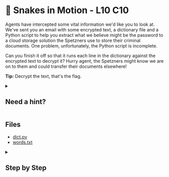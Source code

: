 # 🐍 Snakes in Motion - L10 C10

Agents have intercepted some vital information we'd like you to look at. We've sent you an email with some encrypted text, a dictionary file and a Python script to help you extract what we believe might be the password to a cloud storage solution the Spetzners use to store their criminal documents. One problem, unfortunately, the Python script is incomplete.

Can you finish it off so that it runs each line in the dictionary against the encrypted text to decrypt it? Hurry agent, the Spetzners might know we are on to them and could transfer their documents elsewhere!

**Tip:** Decrypt the text, that's the flag.

<details><summary>

## Need a hint?</summary>

> 💡 Hint: You will need to open the dictionary file, loop through each line, save the text in the code and run the decryption for each line. We know you can do it Agent 707!

</details>

## Files

- [dict.py](/assets/snakesinmotion1.py)
- [words.txt](/assets/snakesinmotion2.txt)

<details><summary>

## Step by Step</summary>

- Download the files
- Modify the code in the python file to match the following

```python
# pip install pycryptodome
from Crypto.Cipher import AES
import base64

BLOCK_SIZE = 32

PADDING = '{'

# Encrypted text to decrypt
encrypted = "uqX82PBZ8pi1fvt4GLHYgLs50ht8OQlrR1KHL2teppQ=" # changed

def decode_aes(c, e):
  return c.decrypt(base64.b64decode(e)).decode('latin-1').rstrip(PADDING)

# removed secret = "password"

with open('words.txt', 'r', encoding='utf-8') as f: # added
  words = f.read().splitlines() # added
  for secret in words: # added
    if secret[-1:] == "\n":
    print("Error, new line character at the end of the string. This will not match!")
    elif len(secret.encode('utf-8')) >= 32:
    print("Error, string too long. Must be less than 32 bytes.")
    else:
    # create a cipher object using the secret
    cipher = AES.new(secret.encode('utf-8') + (BLOCK_SIZE - len(secret.encode('utf-8')) % BLOCK_SIZE) * PADDING.encode(), AES.MODE_ECB) # changed
    # decode the encoded string
    decoded = decode_aes(cipher, encrypted)

    if decoded.startswith('FLAG:'):
      print("\n")
      print("Success: "+secret+"\n")
      print(decoded+"\n")
      break # added
    else:
      print('Wrong password')
```

- Run the script and make sure to change `words.txt` to the actual file name of the word list
- This should find the correct password `Serenity` and spit out the decrypted text which is the flag

`flag: ozZdCrFTsOMoC4m5FMd`

</details>
